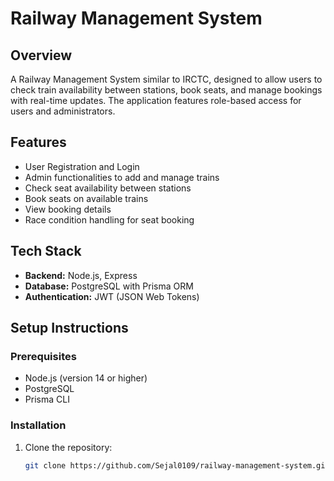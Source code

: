 # Railway Management System

## Overview
A Railway Management System similar to IRCTC, designed to allow users to check train availability between stations, book seats, and manage bookings with real-time updates. The application features role-based access for users and administrators.

## Features
- User Registration and Login
- Admin functionalities to add and manage trains
- Check seat availability between stations
- Book seats on available trains
- View booking details
- Race condition handling for seat booking

## Tech Stack
- **Backend:** Node.js, Express
- **Database:** PostgreSQL with Prisma ORM
- **Authentication:** JWT (JSON Web Tokens)

## Setup Instructions

### Prerequisites
- Node.js (version 14 or higher)
- PostgreSQL
- Prisma CLI

### Installation
1. Clone the repository:
   ```bash
   git clone https://github.com/Sejal0109/railway-management-system.git
